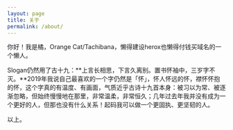 ```yaml
---
layout: page
title: 关于
permalink: /about/
---
```


你好！我是橘，Orange Cat/Tachibana，懒得建设herox也懒得付钱买域名的一个懒人。

Slogan仍然用了古十九：**上言长相思，下言久离别。置书怀袖中，三岁字不灭。**2019年我说自己最喜欢的一个字仍然是「怀」，怀人怀远的怀，襟怀怀抱的怀，这个字真的有温度、有画面，气质近乎古诗十九首本身：被习以为常、被逐渐忽略，但始终慢慢地在那里，非常温柔，非常恒久；几年过去年我并没有成为一个更好的人，但那也没有什么关系！起码我可以做一个更固执、更坚韧的人。

以上。
